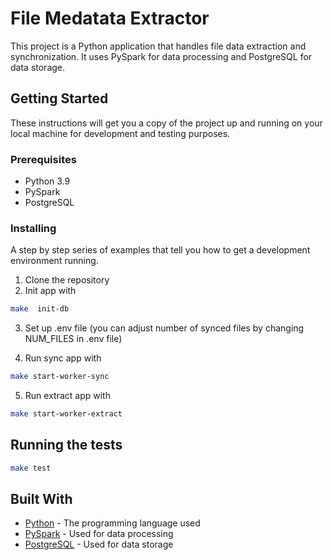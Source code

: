 # File Medatata Extractor

This project is a Python application that handles file data extraction and synchronization. It uses PySpark for data processing and PostgreSQL for data storage.

## Getting Started

These instructions will get you a copy of the project up and running on your local machine for development and testing purposes.

### Prerequisites

- Python 3.9
- PySpark
- PostgreSQL

### Installing

A step by step series of examples that tell you how to get a development environment running.

1. Clone the repository
2. Init app with 
```bash
make  init-db
```
3. Set up .env file (you can adjust number of synced files by changing NUM_FILES in .env file)

4. Run sync app with 
```bash
make start-worker-sync 
```
5. Run extract app with 
```bash
make start-worker-extract 
```


## Running the tests

```bash
make test
```

## Built With

* [Python](https://www.python.org/) - The programming language used
* [PySpark](https://spark.apache.org/docs/latest/api/python/) - Used for data processing
* [PostgreSQL](https://www.postgresql.org/) - Used for data storage

